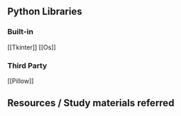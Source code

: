 
## Python Libraries
### Built-in
[[Tkinter]]
[[Os]]

### Third Party
[[Pillow]]


## Resources / Study materials referred



